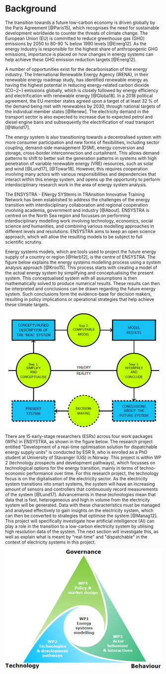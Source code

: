 <!-- 
- [Background](#Background)
 -->


# Background

The transition towards a future low-carbon economy is driven globally by the Paris Agreement [@Paris15], which recognises the need for sustainable development worldwide to counter the threats of climate change. The European Union (EU) is committed to reduce greenhouse gas (GHG) emissions by 2050 to 80-90 % below 1990 levels [@Energ12]. As the energy industry is responsible for the highest share of anthropogenic GHG emissions, importance is placed on how changes in energy systems can help achieve these GHG emission reduction targets [@Energ12]. 

A number of opportunities exist for the decarbonisation of the energy industry. The International Renewable Energy Agency (IRENA), in their renewable energy roadmap study, has identified renewable energy as having the highest potential in reducing energy-related carbon dioxide (CO~2~) emissions globally, which is closely followed by energy efficiency and electrification with renewable energy [@Globa18]. In a 2018 political agreement, the EU member states agreed upon a target of at least 32 % of the demand being met with renewables by 2030, through national targets of the individual member states [@Renew]. The electricity demand in the transport sector is also expected to increase due to expected petrol and diesel engine bans and subsequently the electrification of road transport [@World17].

The energy system is also transitioning towards a decentralised system with more consumer participation and new forms of flexibilities, including sector coupling, demand-side management (DSM), energy conversion and storage, cross-border interconnection and curtailment. This allows demand patterns to shift to better suit the generation patterns in systems with high penetration of variable renewable energy (VRE) resources, such as solar and wind [@Lund17], [@Towar18]. However, this requires cooperation involving many actors with various responsibilities and dependencies that interact within this energy system, and opens up the opportunity to perform interdisciplinary research work in the area of energy system analysis.

The ENSYSTRA - ENergy SYStems in TRAnsition Innovative Training Network has been established to address the challenges of the energy transition with interdisciplinary collaboration and regional cooperation involving academia, government and industry [@About]. ENSYSTRA is centred on the North Sea region and focusses on performing interdisciplinary modelling work involving technology, economics, social science and humanities, and combining various modelling approaches in different levels and resolutions. ENSYSTRA aims to keep an open science approach, which will allow the resulting models to be subject to full scientific scrutiny.

Energy systems models, which are tools used to project the future energy supply of a country or region [@Herb12], is the centre of ENSYSTRA. The figure below explains the energy systems modelling process using a system analysis approach [@Kroo15]. This process starts with creating a model of the actual energy system by simplifying and conceptualising the present system. This conceptualised system with all assumptions is then mathematically solved to produce numerical results. These results can then be interpreted and conclusions can be drawn regarding the future energy system. Such conclusions form the evidence-base for decision makers, resulting in policy implications or operational strategies that help achieve these climate targets. 

![The system analysis approach applied on the energy system modelling process, adapted from Krook-Riekkola 2015 [@Kroo15].](images/system-analysis.png "The system analysis approach applied on the energy system modelling process, adapted from Krook-Riekkola 2015 [@Kroo15].")

There are 15 early-stage researchers (ESRs) across four work packages (WPs) in ENSYSTRA, as shown in the figure below. The research project entitled "Development of a real-time optimisation solution for dispatchable energy supply units" is conducted by ESR 9, who is enrolled as a PhD student at University of Stavanger (UiS) in Norway. This project is within WP 2 (technology prospects and development pathways), which focusses on technological options for the energy transition, mainly in terms of techno-economic performance over time. For this research project, the technology focus is on the digitalisation of the electricity sector. As the electricity system transitions into smart systems, the system will have an increasing amount of sensors and controllers that continuously record measurements of the system [@Lund17]. Advancements in these technologies mean that data that is fast, heterogeneous and high in volume from the electricity system will be generated. Data with these characteristics must be managed and analysed effectively to gain insights on the electricity system, which can then be converted to strategies that optimise the system [@Manag12]. This project will specifically investigate how artificial intelligence (AI) can play a role in the transition to a low-carbon electricity system by utilising high resolution data of the system. The next section will investigate this, as well as explain what is meant by "real-time" and "dispatchable" in the context of electricity systems in this project.

![Interactions between the four WPs of the ENSYSTRA project. Source: ENSYSTRA [@About].](images/wp.png "Interactions between the four WPs of the ENSYSTRA project. Source: ENSYSTRA [@About].")
